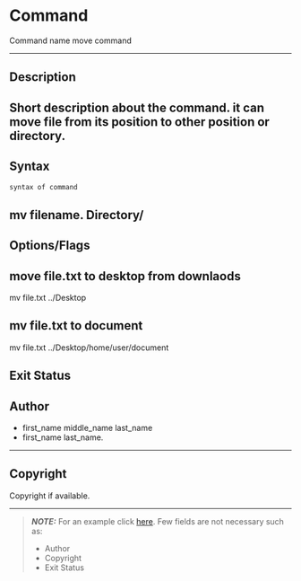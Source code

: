 # Command
Command name
move command

---

## Description
Short description about the command.
it can move file from its position to other position or directory.
---

## Syntax
```bash
syntax of command
```
mv  filename.  Directory/
---

## Options/Flags

 ## move file.txt to desktop from downlaods
 mv file.txt ../Desktop 
 
 ## mv file.txt to document
 mv file.txt ../Desktop/home/user/document

## Exit Status
  

## Author
- first_name middle_name last_name
- first_name last_name.

---

## Copyright
Copyright if available.

---
> **_NOTE:_** For an example click [here](https://github.com/Walchand-Linux-Users-Group/linux/blob/main/commands/ls/README.md).
> Few fields are not necessary such as:
> - Author
> - Copyright
> - Exit Status
